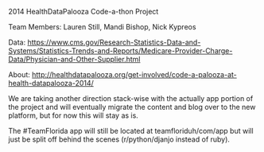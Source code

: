 2014 HealthDataPalooza Code-a-thon Project

Team Members:
Lauren Still, 
Mandi Bishop, 
Nick Kypreos


Data: https://www.cms.gov/Research-Statistics-Data-and-Systems/Statistics-Trends-and-Reports/Medicare-Provider-Charge-Data/Physician-and-Other-Supplier.html

About: http://healthdatapalooza.org/get-involved/code-a-palooza-at-health-datapalooza-2014/

We are taking another direction stack-wise with the actually app portion of the project and will eventually migrate the content and blog over to the new platform, but for now this will stay as is.  

The #TeamFlorida app will still be located at teamfloriduh/com/app but will just be split off behind the scenes (r/python/djanjo instead of ruby).
